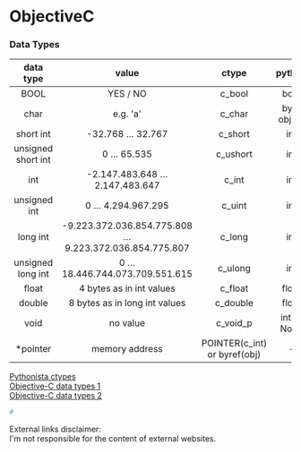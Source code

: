 # ObjectiveC<br>

### Data Types<br>

| data type | value | ctype | python | value |
| :---: | :---: | :---: | :---: | :---: |
| BOOL | YES / NO | c_bool | bool | True / False |
| char | e.g. 'a' | c_char | byte object | e.g. 97 |
| short int | -32.768 … 32.767 | c_short | int | e.g. 32000 |
| unsigned short int | 0 … 65.535 | c_ushort | int | e.g. 65000 |
| int | -2.147.483.648 … 2.147.483.647 | c_int | int | e.g. 2000000000 |
| unsigned int | 0 … 4.294.967.295 | c_uint | int | e.g. 4000000000 |
| long int | -9.223.372.036.854.775.808 … 9.223.372.036.854.775.807 | c_long | int | e.g. 9000000000000000000 |
| unsigned long int | 0 … 18.446.744.073.709.551.615 | c_ulong | int | ... |
| float | 4 bytes as in int values | c_float | float | ... |
| double | 8 bytes as in long int values | c_double | float | ... |
| void | no value | c_void_p | int or None | no value |
| \*pointer | memory address | POINTER(c_int) or byref(obj) | - | - |

[Pythonista ctypes](http://omz-software.com/pythonista/docs/library/ctypes.html)<br>
[Objective-C data types 1](https://code.tutsplus.com/tutorials/objective-c-succinctly-data-types--mobile-21986)<br>
[Objective-C data types 2](https://www.tutorialspoint.com/objective_c/objective_c_data_types)<br>

```python
# 
```

External links disclaimer:<br>
I'm not responsible for the content of external websites.<br>
